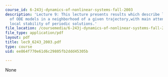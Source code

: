 ```yaml
---
course_id: 6-243j-dynamics-of-nonlinear-systems-fall-2003
description: 'Lecture 9: This lecture presents results which describe local behavior
  of ODE models in a neighborhood of a given trajectory,with main attention paid to
  local stability of periodic solutions.'
file_location: /coursemedia/6-243j-dynamics-of-nonlinear-systems-fall-2003/ee864f770e61d6c29805fb2ddd45305b_lec9_6243_2003.pdf
file_type: application/pdf
layout: pdf
title: lec9_6243_2003.pdf
type: course
uid: ee864f770e61d6c29805fb2ddd45305b

---
```

None